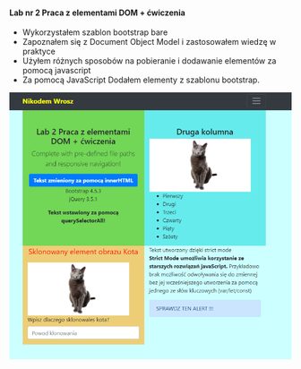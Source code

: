 #### Lab nr 2 Praca z elementami DOM + ćwiczenia
  - Wykorzystałem szablon bootstrap bare
  - Zapoznałem się z Document Object Model i zastosowałem wiedzę w praktyce
  - Użyłem różnych sposobów na pobieranie i dodawanie elementów za pomocą javascript
  - Za pomocą JavaScript Dodałem elementy z szablonu bootstrap.
  
![strona głóna](/Lab2/screen.PNG)
